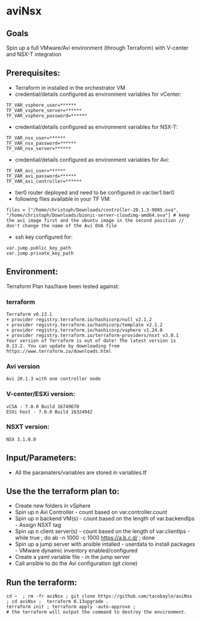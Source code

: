 # aviNsx

## Goals
Spin up a full VMware/Avi environment (through Terraform) with V-center and NSX-T integration

## Prerequisites:
- Terraform in installed in the orchestrator VM
- credential/details configured as environment variables for vCenter:
```
TF_VAR_vsphere_user=******
TF_VAR_vsphere_server=******
TF_VAR_vsphere_password=******
```
- credential/details configured as environment variables for NSX-T:
```
TF_VAR_nsx_user=******
TF_VAR_nsx_password=******
TF_VAR_nsx_server=******
```
- credential/details configured as environment variables for Avi:
```
TF_VAR_avi_user=******
TF_VAR_avi_password=******
TF_VAR_avi_controller=******
```
- tier0 router deployed and need to be configured in var.tier1.tier0
- following files available in your TF VM:
```
files = ["/home/christoph/Downloads/controller-20.1.3-9085.ova", "/home/christoph/Downloads/bionic-server-cloudimg-amd64.ova"] # keep the avi image first and the ubuntu image in the second position // don't change the name of the Avi OVA file
```
- ssh key configured for:
```
var.jump.public_key_path
var.jump.private_key_path

```

## Environment:

Terraform Plan has/have been tested against:

### terraform

```
Terraform v0.13.1
+ provider registry.terraform.io/hashicorp/null v2.1.2
+ provider registry.terraform.io/hashicorp/template v2.1.2
+ provider registry.terraform.io/hashicorp/vsphere v1.24.0
+ provider registry.terraform.io/terraform-providers/nsxt v3.0.1
Your version of Terraform is out of date! The latest version is 0.13.2. You can update by downloading from https://www.terraform.io/downloads.html
```

### Avi version
```
Avi 20.1.3 with one controller node
```

### V-center/ESXi version:
```
vCSA - 7.0.0 Build 16749670
ESXi host - 7.0.0 Build 16324942
```

### NSXT version:
```
NSX 3.1.0.0
```

## Input/Parameters:

- All the paramaters/variables are stored in variables.tf

## Use the the terraform plan to:
- Create new folders in vSphere
- Spin up n Avi Controller - count based on var.controller.count
- Spin up n backend VM(s) - count based on the length of var.backendIps - Assign  NSXT tag
- Spin up n client server(s) - count based on the length of var.clientIps - while true ; do ab -n 1000 -c 1000 https://a.b.c.d/ ; done
- Spin up a jump server with ansible intalled - userdata to install packages - VMware dynamic inventory enabled/configured
- Create a yaml variable file - in the jump server
- Call ansible to do the Avi configuration (git clone)

## Run the terraform:
```
cd ~  ; rm -fr aviNsx ; git clone https://github.com/tacobayle/aviNsx ; cd aviNsx ;  terraform 0.13upgrade .
terraform init ; terraform apply -auto-approve ;
# the terraform will output the command to destroy the environment.
```
